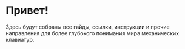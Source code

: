 # Привет!  
Здесь будут собраны все гайды, ссылки, инструкции и прочие направления для более глубокого понимания мира механических клавиатур.
    

